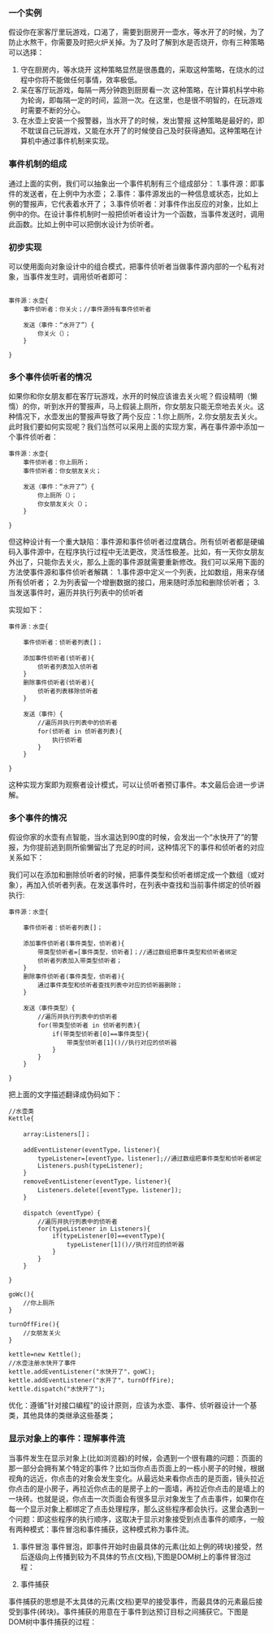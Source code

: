 ﻿### 一个实例
假设你在家客厅里玩游戏，口渴了，需要到厨房开一壶水，等水开了的时候，为了防止水熬干，你需要及时把火炉关掉。为了及时了解到水是否烧开，你有三种策略可以选择：
1. 守在厨房内，等水烧开
这种策略显然是很愚蠢的，采取这种策略，在烧水的过程中你将不能做任何事情，效率极低。
2. 呆在客厅玩游戏，每隔一两分钟跑到厨房看一次
这种策略，在计算机科学中称为轮询，即每隔一定的时间，监测一次。在这里，也是很不明智的，在玩游戏时需要不断的分心。
3. 在水壶上安装一个报警器，当水开了的时候，发出警报
这种策略是最好的，即不耽误自己玩游戏，又能在水开了的时候使自己及时获得通知。这种策略在计算机中通过事件机制来实现。

### 事件机制的组成
通过上面的实例，我们可以抽象出一个事件机制有三个组成部分：
1.事件源：即事件的发送者，在上例中为水壶；
2.事件：事件源发出的一种信息或状态，比如上例的警报声，它代表着水开了；
3.事件侦听者：对事件作出反应的对象，比如上例中的你。在设计事件机制时一般把侦听者设计为一个函数，当事件发送时，调用此函数。比如上例中可以把倒水设计为侦听者。


### 初步实现

可以使用面向对象设计中的组合模式，把事件侦听者当做事件源内部的一个私有对象，当事件发生时，调用侦听者即可：
```

事件源：水壶{
	事件侦听者：你关火；//事件源持有事件侦听者
	
	发送（事件：“水开了”）{
		你关火（）；
	}

}
```

### 多个事件侦听者的情况
如果你和你女朋友都在客厅玩游戏，水开的时候应该谁去关火呢？假设精明（懒惰）的你，听到水开的警报声，马上假装上厕所，你女朋友只能无奈地去关火。这种情况下，水壶发出的警报声导致了两个反应：1.你上厕所，2.你女朋友去关火。此时我们要如何实现呢？我们当然可以采用上面的实现方案，再在事件源中添加一个事件侦听者：
```
事件源：水壶{
	事件侦听者：你上厕所；
	事件侦听者：你女朋友关火；
	
	发送（事件：“水开了”）{
		你上厕所（）；
		你女朋友关火（）；
	}

}
```
但这种设计有一个重大缺陷：事件源和事件侦听者过度耦合。所有侦听者都是硬编码入事件源中，在程序执行过程中无法更改，灵活性极差。比如，有一天你女朋友外出了，只能你去关火，那么上面的事件源就需要重新修改。我们可以采用下面的方法使事件源和事件侦听者解耦：
1.事件源中定义一个列表，比如数组，用来存储所有侦听者；
2.为列表留一个增删数据的接口，用来随时添加和删除侦听者；
3.当发送事件时，遍历并执行列表中的侦听者

实现如下：

```
事件源：水壶{

	事件侦听者：侦听者列表[]；
	
	添加事件侦听者(侦听者){
		侦听者列表加入侦听者
	}
	删除事件侦听者(侦听者){
		侦听者列表移除侦听者
	}
	
	发送（事件）{
		//遍历并执行列表中的侦听者
		for(侦听者 in 侦听者列表){
			执行侦听者
		}
	}

}
```
这种实现方案即为观察者设计模式，可以让侦听者预订事件。本文最后会进一步讲解。

### 多个事件的情况

假设你家的水壶有点智能，当水温达到90度的时候，会发出一个“水快开了”的警报，为你提前逃到厕所偷懒留出了充足的时间，这种情况下的事件和侦听者的对应关系如下：


我们可以在添加和删除侦听者的时候，把事件类型和侦听者绑定成一个数组（或对象），再加入侦听者列表。在发送事件时，在列表中查找和当前事件绑定的侦听器执行:

```
事件源：水壶{

	事件侦听者：侦听者列表[]；
	
	添加事件侦听者(事件类型，侦听者){
		带类型侦听者=[事件类型，侦听者]；//通过数组把事件类型和侦听者绑定
		侦听者列表加入带类型侦听者；
	}
	删除事件侦听者(事件类型，侦听者){
		通过事件类型和侦听者查找列表中对应的侦听器删除；
	}
	
	发送（事件类型）{
		//遍历并执行列表中的侦听者
		for(带类型侦听者 in 侦听者列表){
			if(带类型侦听者[0]==事件类型){
				带类型侦听者[1]()//执行对应的侦听器	
			}
		}
	}

}
```
把上面的文字描述翻译成伪码如下：
```
//水壶类
Kettle{

	array:Listeners[]；
	
	addEventListener(eventType，listener){
		typeListener=[eventType，listener];//通过数组把事件类型和侦听者绑定
		Listeners.push(typeListener);
	}
	removeEventListener(eventType，listener){
		Listeners.delete([eventType，listener]);
	}
	
	dispatch（eventType）{
		//遍历并执行列表中的侦听者
		for(typeListener in Listeners){
			if(typeListener[0]==eventType){
				typeListener[1]()//执行对应的侦听器	
			}
		}
	}

}

goWc(){
	//你上厕所
}

turnOffFire(){
	//女朋友关火
}

kettle=new Kettle();
//水壶注册水快开了事件
kettle.addEventListener("水快开了"，goWC);
kettle.addEventListener("水开了"，turnOffFire);	
kettle.dispatch("水快开了");	

```

优化：遵循"针对接口编程"的设计原则，应该为水壶、事件、侦听器设计一个基类，其他具体的类继承这些基类；

### 显示对象上的事件：理解事件流

当事件发生在显示对象上(比如浏览器)的时候，会遇到一个很有趣的问题：页面的那一部分会拥有某个特定的事件？比如当你点击页面上的一栋小房子的时候，根据视角的远近，你点击的对象会发生变化。从最远处来看你点击的是页面，镜头拉近你点击的是小房子，再拉近你点击的是房子上的一面墙，再拉近你点击的是墙上的一块砖。也就是说，你点击一次页面会有很多显示对象发生了点击事件，如果你在每一个显示对象上都绑定了点击处理程序，那么这些程序都会执行。这里会遇到一个问题：即这些程序的执行顺序，这取决于显示对象接受到点击事件的顺序，一般有两种模式：事件冒泡和事件捕获，这种模式称为事件流。

1. 事件冒泡
事件冒泡，即事件开始时由最具体的元素(比如上例的砖块)接受，然后逐级向上传播到较为不具体的节点(文档),下图是DOM树上的事件冒泡过程：


2. 事件捕获

事件捕获的思想是不太具体的元素(文档)更早的接受事件，而最具体的元素最后接受到事件(砖块)。事件捕获的用意在于事件到达预订目标之间捕获它。下图是DOM树中事件捕获的过程：



